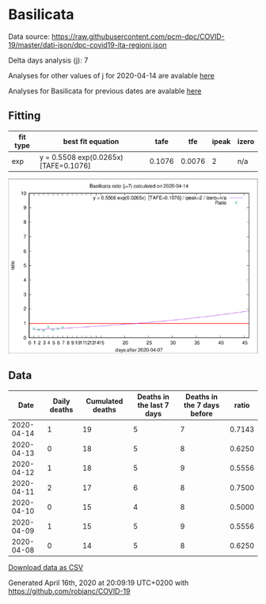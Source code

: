 # Basilicata

Data source: https://raw.githubusercontent.com/pcm-dpc/COVID-19/master/dati-json/dpc-covid19-ita-regioni.json

Delta days analysis (j): 7

Analyses for other values of j for 2020-04-14 are avalable [here](../2020-04-14/README.md)

Analyses for Basilicata for previous dates are avalable [here](../README.md)

## Fitting 
|fit type|best fit equation|tafe|tfe|ipeak|izero|
|-------|-----|--------|------|---|---|
|exp|y = 0.5508 exp(0.0265x)  [TAFE=0.1076]|0.1076|0.0076|2|n/a|

![Plot](COVID-19_basilicata_j7_2020-04-14.png)

## Data
|Date|Daily deaths|Cumulated deaths|Deaths in the last 7 days|Deaths in the 7 days before|ratio|
|----|----------|-----------|-------|--------------------|-----|
|2020-04-14|1|19|5|7|0.7143|
|2020-04-13|0|18|5|8|0.6250|
|2020-04-12|1|18|5|9|0.5556|
|2020-04-11|2|17|6|8|0.7500|
|2020-04-10|0|15|4|8|0.5000|
|2020-04-09|1|15|5|9|0.5556|
|2020-04-08|0|14|5|8|0.6250|

[Download data as CSV](COVID-19_basilicata_j7_2020-04-14.csv)

Generated April 16th, 2020 at 20:09:19 UTC+0200 with https://github.com/robianc/COVID-19
